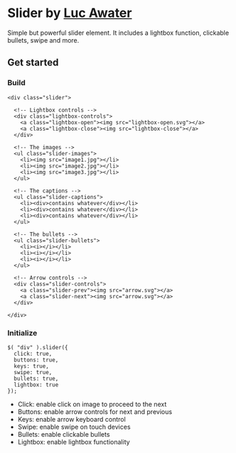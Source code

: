 # Slider by [Luc Awater](https://github.com/LucAwater)

Simple but powerful slider element. It includes a lightbox function, clickable bullets, swipe and more.

## Get started

### Build
```
<div class="slider">

  <!-- Lightbox controls -->
  <div class="lightbox-controls">
    <a class="lightbox-open"><img src="lightbox-open.svg"></a>
    <a class="lightbox-close"><img src="lightbox-close"></a>
  </div>

  <!-- The images -->
  <ul class="slider-images">
    <li><img src="image1.jpg"></li>
    <li><img src="image2.jpg"></li>
    <li><img src="image3.jpg"></li>
  </ul>

  <!-- The captions -->
  <ul class="slider-captions">
    <li><div>contains whatever</div></li>
    <li><div>contains whatever</div></li>
    <li><div>contains whatever</div></li>
  </ul>

  <!-- The bullets -->
  <ul class="slider-bullets">
    <li><i></i></li>
    <li><i></i></li>
    <li><i></i></li>
  </ul>

  <!-- Arrow controls -->
  <div class="slider-controls">
    <a class="slider-prev"><img src="arrow.svg"></a>
    <a class="slider-next"><img src="arrow.svg"></a>
  </div>

</div>
```

### Initialize
```
$( "div" ).slider({
  click: true,
  buttons: true,
  keys: true,
  swipe: true,
  bullets: true,
  lightbox: true
});
```

* Click: enable click on image to proceed to the next
* Buttons: enable arrow controls for next and previous
* Keys: enable arrow keyboard control
* Swipe: enable swipe on touch devices
* Bullets: enable clickable bullets
* Lightbox: enable lightbox functionality
